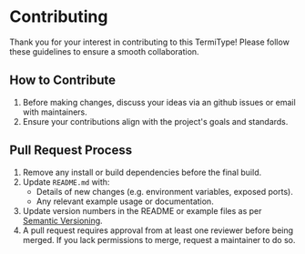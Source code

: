 # Contributing

Thank you for your interest in contributing to this TermiType! Please follow these guidelines to ensure a smooth collaboration.

## How to Contribute

1. Before making changes, discuss your ideas via an github issues or email with maintainers.
2. Ensure your contributions align with the project's goals and standards.

## Pull Request Process

1. Remove any install or build dependencies before the final build.
2. Update `README.md` with:
   - Details of new changes (e.g. environment variables, exposed ports).
   - Any relevant example usage or documentation.
3. Update version numbers in the README or example files as per [Semantic Versioning](http://semver.org/).
4. A pull request requires approval from at least one reviewer before being merged. If you lack permissions to merge, request a maintainer to do so.
